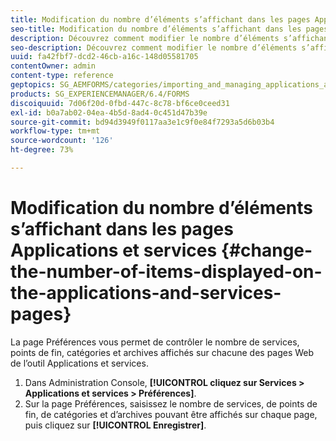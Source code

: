 ```yaml
---
title: Modification du nombre d’éléments s’affichant dans les pages Applications et services
seo-title: Modification du nombre d’éléments s’affichant dans les pages Applications et services
description: Découvrez comment modifier le nombre d’éléments s’affichant dans les pages Applications et services.
seo-description: Découvrez comment modifier le nombre d’éléments s’affichant dans les pages Applications et services.
uuid: fa42fbf7-dcd2-46cb-a16c-148d05581705
contentOwner: admin
content-type: reference
geptopics: SG_AEMFORMS/categories/importing_and_managing_applications_and_archives
products: SG_EXPERIENCEMANAGER/6.4/FORMS
discoiquuid: 7d06f20d-0fbd-447c-8c78-bf6ce0ceed31
exl-id: b0a7ab02-04ea-4b5d-8ad4-0c451d47b39e
source-git-commit: bd94d3949f0117aa3e1c9f0e84f7293a5d6b03b4
workflow-type: tm+mt
source-wordcount: '126'
ht-degree: 73%

---
```


# Modification du nombre d’éléments s’affichant dans les pages Applications et services {#change-the-number-of-items-displayed-on-the-applications-and-services-pages}

La page Préférences vous permet de contrôler le nombre de services, points de fin, catégories et archives affichés sur chacune des pages Web de l’outil Applications et services.

1. Dans Administration Console, **[!UICONTROL cliquez sur Services > Applications et services > Préférences]**.
1. Sur la page Préférences, saisissez le nombre de services, de points de fin, de catégories et d’archives pouvant être affichés sur chaque page, puis cliquez sur **[!UICONTROL Enregistrer]**.
